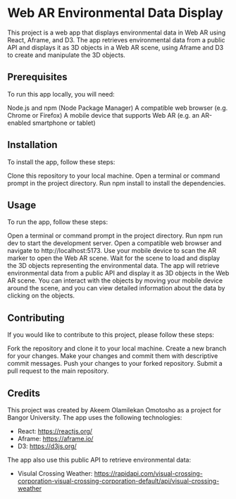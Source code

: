 # Web AR Environmental Data Display
This project is a web app that displays environmental data in Web AR using React, Aframe, and D3. The app retrieves environmental data from a public API and displays it as 3D objects in a Web AR scene, using Aframe and D3 to create and manipulate the 3D objects.

## Prerequisites
To run this app locally, you will need:

Node.js and npm (Node Package Manager)
A compatible web browser (e.g. Chrome or Firefox)
A mobile device that supports Web AR (e.g. an AR-enabled smartphone or tablet)
## Installation
To install the app, follow these steps:

Clone this repository to your local machine.
Open a terminal or command prompt in the project directory.
Run npm install to install the dependencies.
## Usage
To run the app, follow these steps:

Open a terminal or command prompt in the project directory.
Run npm run dev to start the development server.
Open a compatible web browser and navigate to http://localhost:5173.
Use your mobile device to scan the AR marker to open the Web AR scene.
Wait for the scene to load and display the 3D objects representing the environmental data.
The app will retrieve environmental data from a public API and display it as 3D objects in the Web AR scene. You can interact with the objects by moving your mobile device around the scene, and you can view detailed information about the data by clicking on the objects.

## Contributing
If you would like to contribute to this project, please follow these steps:

Fork the repository and clone it to your local machine.
Create a new branch for your changes.
Make your changes and commit them with descriptive commit messages.
Push your changes to your forked repository.
Submit a pull request to the main repository.

## Credits
This project was created by Akeem Olamilekan Omotosho as a project for Bangor University. The app uses the following technologies:

- React: https://reactjs.org/
- Aframe: https://aframe.io/
- D3: https://d3js.org/

 The app also use this public API to retrieve environmental data:
- Visulal Crossing Weather: https://rapidapi.com/visual-crossing-corporation-visual-crossing-corporation-default/api/visual-crossing-weather
